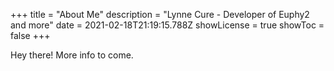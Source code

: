 +++
title = "About Me"
description = "Lynne Cure - Developer of Euphy2 and more"
date = 2021-02-18T21:19:15.788Z
showLicense = true
showToc = false
+++

Hey there! More info to come.